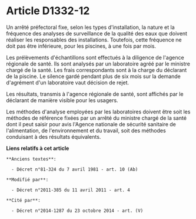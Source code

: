 # Article D1332-12

Un arrêté préfectoral fixe, selon les types d'installation, la nature et la fréquence des analyses de surveillance de la
qualité des eaux que doivent réaliser les responsables des installations. Toutefois, cette fréquence ne doit pas être
inférieure, pour les piscines, à une fois par mois.

Les prélèvements d'échantillons sont effectués à la diligence de l'agence régionale de santé. Ils sont analysés par un
laboratoire agréé par le ministre chargé de la santé. Les frais correspondants sont à la charge du déclarant de la piscine.
Le silence gardé pendant plus de six mois sur la demande d'agrément d'un laboratoire vaut décision de rejet.

Les résultats, transmis à l'agence régionale de santé, sont affichés par le déclarant de manière visible pour les usagers.

Les méthodes d'analyse employées par les laboratoires doivent être soit les méthodes de référence fixées par un arrêté du
ministre chargé de la santé dont il peut saisir pour avis l'Agence  nationale de sécurité sanitaire de l'alimentation, de
l'environnement et du travail, soit des méthodes conduisant à des résultats équivalents.

**Liens relatifs à cet article**

	**Anciens textes**:

	  - Décret n°81-324 du 7 avril 1981 - art. 10 (Ab)

	**Modifié par**:

	  - Décret n°2011-385 du 11 avril 2011 - art. 4

	**Cité par**:

	  - Décret n°2014-1287 du 23 octobre 2014 - art. (V)
